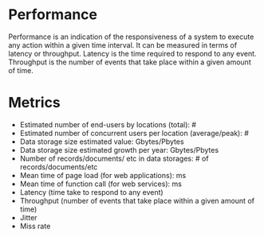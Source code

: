 # Performance

Performance is an indication of the responsiveness of a system to execute any action within a given time interval.
It can be measured in terms of latency or throughput.
Latency is the time required to respond to any event.
Throughput is the number of events that take place within a given amount of time.

# Metrics
- Estimated number of end-users by locations (total): #
- Estimated number of concurrent users per location (average/peak): #
- Data storage size estimated value: Gbytes/Pbytes
- Data storage size estimated growth per year: Gbytes/Pbytes
- Number of records/documents/ etc in data storages: # of records/documents/etc
- Mean time of page load (for web applications): ms
- Mean time of function call (for web services): ms
- Latency (time take to respond to any event)
- Throughput (number of events that take place within a given amount of time)
- Jitter
- Miss rate